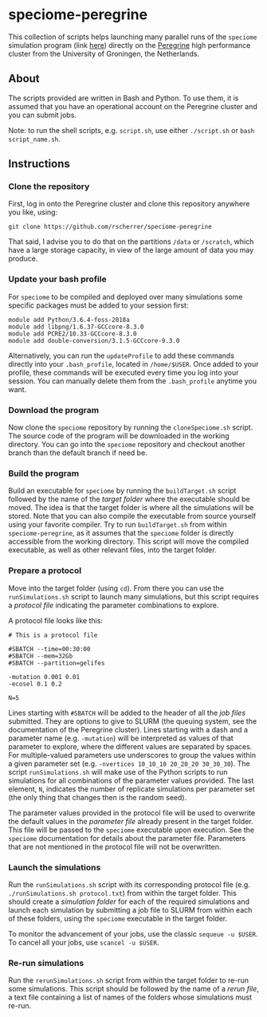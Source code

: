 # speciome-peregrine

This collection of scripts helps launching many parallel runs of the `speciome` simulation program (link [here](https://github.com/rscherrer/speciome)) directly on the [Peregrine](https://www.rug.nl/society-business/centre-for-information-technology/research/services/hpc/facilities/peregrine-hpc-cluster?lang=en) high performance cluster from the University of Groningen, the Netherlands. 

## About

The scripts provided are written in Bash and Python. To use them, it is assumed that you have an operational account on the Peregrine cluster and you can submit jobs.

Note: to run the shell scripts, e.g. `script.sh`, use either `./script.sh` or `bash script_name.sh`.

## Instructions

### Clone the repository

First, log in onto the Peregrine cluster and clone this repository anywhere you like, using:

```{bash}
git clone https://github.com/rscherrer/speciome-peregrine
```

That said, I advise you to do that on the partitions `/data` or `/scratch`, which have a large storage capacity, in view of the large amount of data you may produce.

### Update your bash profile

For `speciome` to be compiled and deployed over many simulations some specific packages must be added to your session first:

```
module add Python/3.6.4-foss-2018a
module add libpng/1.6.37-GCCcore-8.3.0
module add PCRE2/10.33-GCCcore-8.3.0
module add double-conversion/3.1.5-GCCcore-9.3.0
```

Alternatively, you can run the `updateProfile` to add these commands directly into your `.bash_profile`, located in `/home/$USER`. Once added to your profile, these commands will be executed every time you log into your session. You can manually delete them from the `.bash_profile` anytime you want.

### Download the program

Now clone the `speciome` repository by running the `cloneSpeciome.sh` script. The source code of the program will be downloaded in the working directory. You can go into the `speciome` repository and checkout another branch than the default branch if need be.

### Build the program

Build an executable for `speciome` by running the `buildTarget.sh` script followed by the name of the _target folder_ where the executable should be moved. The idea is that the target folder is where all the simulations will be stored. Note that you can also compile the executable from source yourself using your favorite compiler. Try to run `buildTarget.sh` from within `speciome-peregrine`, as it assumes that the `speciome` folder is directly accessible from the working directory. This script will move the compiled executable, as well as other relevant files, into the target folder.

### Prepare a protocol

Move into the target folder (using `cd`). From there you can use the `runSimulations.sh` script to launch many simulations, but this script requires a _protocol file_ indicating the parameter combinations to explore.

A protocol file looks like this:

```
# This is a protocol file

#SBATCH --time=00:30:00
#SBATCH --mem=32Gb
#SBATCH --partition=gelifes

-mutation 0.001 0.01
-ecosel 0.1 0.2

N=5
```

Lines starting with `#SBATCH` will be added to the header of all the _job files_ submitted. They are options to give to SLURM (the queuing system, see the documentation of the Peregrine cluster). Lines starting with a dash and a parameter name (e.g. `-mutation`) will be interpreted as values of that parameter to explore, where the different values are separated by spaces. For multiple-valued parameters use underscores to group the values within a given parameter set (e.g. `-nvertices 10_10_10 20_20_20 30_30_30`). The script `runSimulations.sh` will make use of the Python scripts to run simulations for all combinations of the parameter values provided. The last element, `N`, indicates the number of replicate simulations per parameter set (the only thing that changes then is the random seed).

The parameter values provided in the protocol file will be used to overwrite the default values in the _parameter file_ already present in the target folder. This file will be passed to the `speciome` executable upon execution. See the `speciome` documentation for details about the parameter file. Parameters that are not mentioned in the protocol file will not be overwritten.

### Launch the simulations

Run the `runSimulations.sh` script with its corresponding protocol file (e.g. `./runSimulations.sh protocol.txt`) from within the target folder. This should create a _simulation folder_ for each of the required simulations and launch each simulation by submitting a job file to SLURM from within each of these folders, using the `speciome` executable in the target folder.

To monitor the advancement of your jobs, use the classic `sequeue -u $USER`. To cancel all your jobs, use `scancel -u $USER`.

### Re-run simulations

Run the `rerunSimulations.sh` script from within the target folder to re-run some simulations. This script should be followed by the name of a _rerun file_, a text file containing a list of names of the folders whose simulations must re-run.
